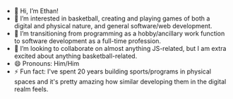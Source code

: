 <html>
  <ul>
<li> 👋 Hi, I’m Ethan!</li>
<li> 👀 I’m interested in basketball, creating and playing games of both a digital and physical nature, and general software/web development. </li>
<li> 🌱 I’m transitioning from programming as a hobby/ancillary work function to software development as a full-time profession. </li>
<li> 💞️ I’m looking to collaborate on almost anything JS-related, but I am extra excited about anything basketball-related. </li>
<li> 😄 Pronouns: Him/Him </li>
<li> ⚡ Fun fact: I've spent 20 years building sports/programs in physical spaces and it's pretty amazing how similar developing them in the digital realm feels. </li>
  </ul>
</html>


